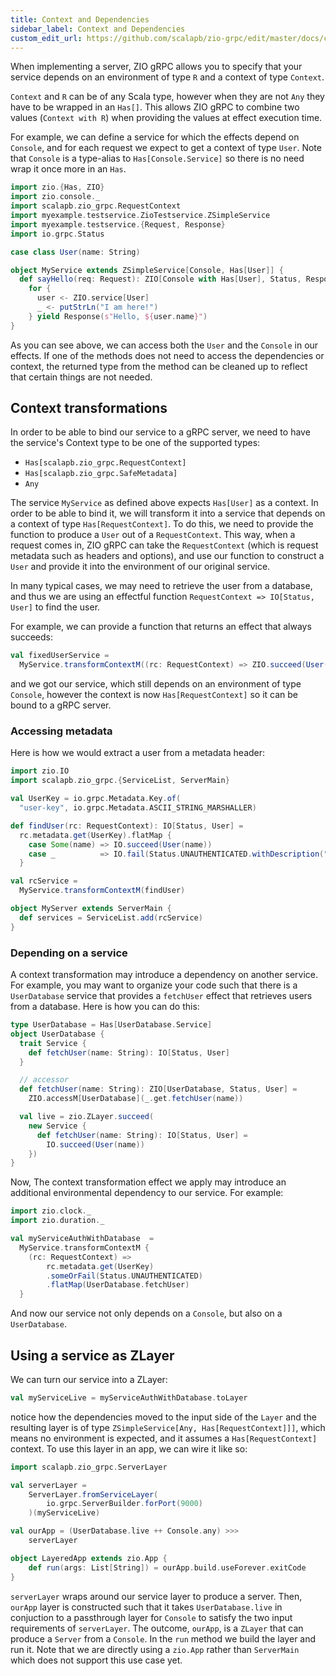 ```yaml
---
title: Context and Dependencies
sidebar_label: Context and Dependencies
custom_edit_url: https://github.com/scalapb/zio-grpc/edit/master/docs/context.md
---
```


When implementing a server, ZIO gRPC allows you to specify that your service
depends on an environment of type `R` and a context of type `Context`.

`Context` and `R` can be of any Scala type, however when they are not `Any` they have to be wrapped in an `Has[]`. This allows ZIO gRPC to combine two values (`Context with R`) when providing the values at effect execution time.

For example, we can define a service for which the effects depend on `Console`, and for each request we expect to get a context of type `User`. Note that `Console` is a type-alias to `Has[Console.Service]` so there is no need wrap it once more in an `Has`.

```scala mdoc
import zio.{Has, ZIO}
import zio.console._
import scalapb.zio_grpc.RequestContext
import myexample.testservice.ZioTestservice.ZSimpleService
import myexample.testservice.{Request, Response}
import io.grpc.Status

case class User(name: String)

object MyService extends ZSimpleService[Console, Has[User]] {
  def sayHello(req: Request): ZIO[Console with Has[User], Status, Response] =
    for {
      user <- ZIO.service[User]
      _ <- putStrLn("I am here!")
    } yield Response(s"Hello, ${user.name}")
}
```

As you can see above, we can access both the `User` and the `Console` in our effects. If one of the methods does not need to access the dependencies or context, the returned type from the method can be cleaned up to reflect that certain things are not needed.

## Context transformations

In order to be able to bind our service to a gRPC server, we need to have the
service's Context type to be one of the supported types:
* `Has[scalapb.zio_grpc.RequestContext]`
* `Has[scalapb.zio_grpc.SafeMetadata]`
* `Any`

The service `MyService` as defined above expects `Has[User]` as a context. In order to be able to bind it, we will transform it into a service that depends on a context of type `Has[RequestContext]`. To do this, we need to provide the function to produce a `User` out of a `RequestContext`. This way, when a request comes in, ZIO gRPC can take the `RequestContext` (which is request metadata such as headers and options), and use our function to construct a `User` and provide it into the environment of our original service.

In many typical cases, we may need to retrieve the user from a database, and thus we are using an effectful function `RequestContext => IO[Status, User]` to find the user.

For example, we can provide a function that returns an effect that always succeeds:

```scala mdoc
val fixedUserService =
  MyService.transformContextM((rc: RequestContext) => ZIO.succeed(User("foo")))
```

and we got our service, which still depends on an environment of type `Console`, however the context is now `Has[RequestContext]` so it can be bound to a gRPC server.

### Accessing metadata

Here is how we would extract a user from a metadata header:
```scala mdoc
import zio.IO
import scalapb.zio_grpc.{ServiceList, ServerMain}

val UserKey = io.grpc.Metadata.Key.of(
  "user-key", io.grpc.Metadata.ASCII_STRING_MARSHALLER)

def findUser(rc: RequestContext): IO[Status, User] =
  rc.metadata.get(UserKey).flatMap {
    case Some(name) => IO.succeed(User(name))
    case _          => IO.fail(Status.UNAUTHENTICATED.withDescription("No access!"))
  }

val rcService =
  MyService.transformContextM(findUser)

object MyServer extends ServerMain {
  def services = ServiceList.add(rcService)
}
```

### Depending on a service

A context transformation may introduce a dependency on another service. For example, you
may want to organize your code such that there is a `UserDatabase` service that provides
a `fetchUser` effect that retrieves users from a database. Here is how you can do this:

```scala mdoc
type UserDatabase = Has[UserDatabase.Service]
object UserDatabase {
  trait Service {
    def fetchUser(name: String): IO[Status, User]
  }

  // accessor
  def fetchUser(name: String): ZIO[UserDatabase, Status, User] =
    ZIO.accessM[UserDatabase](_.get.fetchUser(name))

  val live = zio.ZLayer.succeed(
    new Service {
      def fetchUser(name: String): IO[Status, User] =
        IO.succeed(User(name))
    })
}
```

Now,
The context transformation effect we apply may introduce an additional environmental dependency to our service. For example:
```scala mdoc
import zio.clock._
import zio.duration._

val myServiceAuthWithDatabase  =
  MyService.transformContextM {
    (rc: RequestContext) =>
        rc.metadata.get(UserKey)
        .someOrFail(Status.UNAUTHENTICATED)
        .flatMap(UserDatabase.fetchUser)
  }
```

And now our service not only depends on a `Console`, but also on a `UserDatabase`.

## Using a service as ZLayer
We can turn our service into a ZLayer:

```scala mdoc
val myServiceLive = myServiceAuthWithDatabase.toLayer
```

notice how the dependencies moved to the input side of the `Layer` and the resulting layer is of
type `ZSimpleService[Any, Has[RequestContext]]]`, which means no environment is expected, and it assumes
a `Has[RequestContext]` context. To use this layer in an app, we can wire it like so:

```scala mdoc
import scalapb.zio_grpc.ServerLayer

val serverLayer =
    ServerLayer.fromServiceLayer(
        io.grpc.ServerBuilder.forPort(9000)
    )(myServiceLive)

val ourApp = (UserDatabase.live ++ Console.any) >>>
    serverLayer

object LayeredApp extends zio.App {
    def run(args: List[String]) = ourApp.build.useForever.exitCode
}
```

`serverLayer` wraps around our service layer to produce a server. Then, `ourApp` layer is constructed such that it takes `UserDatabase.live` in conjuction to a passthrough layer for `Console` to satisfy the two input requirements of `serverLayer`. The outcome, `ourApp`, is a `ZLayer` that can produce a `Server` from a `Console`. In the `run` method we build the layer and run it. Note that we are directly using a `zio.App` rather than `ServerMain` which does
not support this use case yet.
